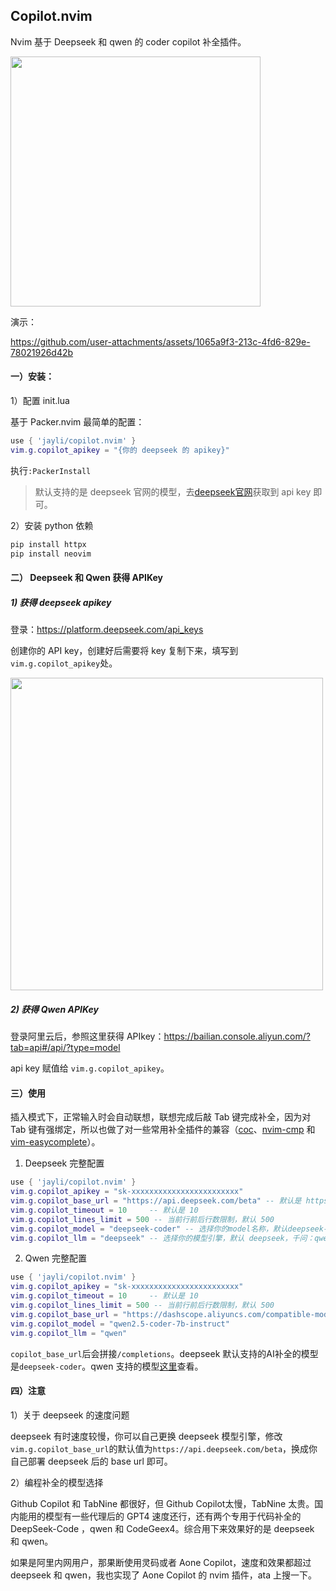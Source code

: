 ## Copilot.nvim

Nvim 基于 Deepseek 和 qwen 的 coder copilot 补全插件。

<img src="https://github.com/user-attachments/assets/37a4ab70-beff-4229-bee8-9aacd26d207f" width=400 />

演示：

https://github.com/user-attachments/assets/1065a9f3-213c-4fd6-829e-78021926d42b

#### 一）安装：

1）配置 init.lua

基于 Packer.nvim 最简单的配置：

```lua
use { 'jayli/copilot.nvim' }
vim.g.copilot_apikey = "{你的 deepseek 的 apikey}"
```

执行`:PackerInstall`

> 默认支持的是 deepseek 官网的模型，去[deepseek官网](https://platform.deepseek.com/api_keys)获取到 api key 即可。

2）安装 python 依赖

```bash
pip install httpx
pip install neovim
```

#### 二） Deepseek 和 Qwen 获得 APIKey

##### 1) 获得 deepseek apikey

登录：<https://platform.deepseek.com/api_keys>

创建你的 API key，创建好后需要将 key 复制下来，填写到`vim.g.copilot_apikey`处。

<img src="https://github.com/user-attachments/assets/3333d2c8-5156-43f9-89db-006e186d73fc" width=500 />

##### 2) 获得 Qwen APIKey

登录阿里云后，参照这里获得 APIkey：<https://bailian.console.aliyun.com/?tab=api#/api/?type=model>

api key 赋值给 `vim.g.copilot_apikey`。

#### 三）使用

插入模式下，正常输入时会自动联想，联想完成后敲 Tab 键完成补全，因为对 Tab 键有强绑定，所以也做了对一些常用补全插件的兼容（[coc](https://github.com/neoclide/coc.nvim)、[nvim-cmp](https://github.com/hrsh7th/nvim-cmp) 和 [vim-easycomplete](https://github.com/jayli/vim-easycomplete)）。

1) Deepseek 完整配置

```lua
use { 'jayli/copilot.nvim' }
vim.g.copilot_apikey = "sk-xxxxxxxxxxxxxxxxxxxxxxxx"
vim.g.copilot_base_url = "https://api.deepseek.com/beta" -- 默认是 https://api.deepseek.com/beta
vim.g.copilot_timeout = 10     -- 默认是 10
vim.g.copilot_lines_limit = 500 -- 当前行前后行数限制，默认 500
vim.g.copilot_model = "deepseek-coder" -- 选择你的model名称，默认deepseek-coder
vim.g.copilot_llm = "deepseek" -- 选择你的模型引擎，默认 deepseek，千问：qwen
```

2) Qwen 完整配置

```lua
use { 'jayli/copilot.nvim' }
vim.g.copilot_apikey = "sk-xxxxxxxxxxxxxxxxxxxxxxxx"
vim.g.copilot_timeout = 10     -- 默认是 10
vim.g.copilot_lines_limit = 500 -- 当前行前后行数限制，默认 500
vim.g.copilot_base_url = "https://dashscope.aliyuncs.com/compatible-mode/v1"
vim.g.copilot_model = "qwen2.5-coder-7b-instruct"
vim.g.copilot_llm = "qwen"
```

`copilot_base_url`后会拼接`/completions`。deepseek 默认支持的AI补全的模型是`deepseek-coder`。qwen 支持的模型[这里](https://bailian.console.aliyun.com/?tab=doc#/api/?type=model&url=https%3A%2F%2Fhelp.aliyun.com%2Fdocument_detail%2F2850166.html)查看。

#### 四）注意

1）关于 deepseek 的速度问题

deepseek 有时速度较慢，你可以自己更换 deepseek 模型引擎，修改`vim.g.copilot_base_url`的默认值为`https://api.deepseek.com/beta`，换成你自己部署 deepseek 后的 base url 即可。

2）编程补全的模型选择

Github Copilot 和 TabNine 都很好，但 Github Copilot太慢，TabNine 太贵。国内能用的模型有一些代理后的 GPT4 速度还行，还有两个专用于代码补全的 DeepSeek-Code ，qwen 和 CodeGeex4。综合用下来效果好的是 deepseek 和 qwen。

如果是阿里内网用户，那果断使用灵码或者 Aone Copilot，速度和效果都超过 deepseek 和 qwen，我也实现了 Aone Copilot 的 nvim 插件，ata 上搜一下。
